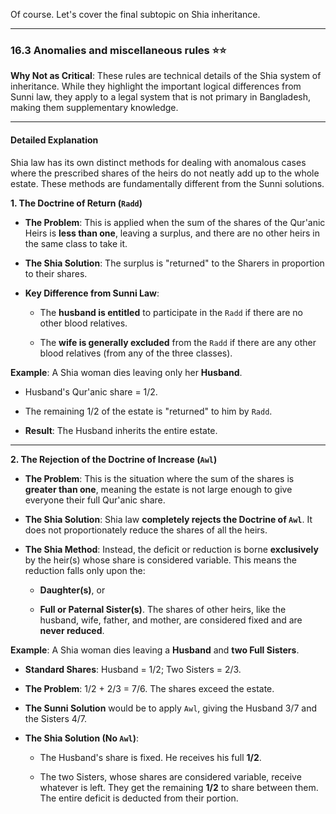 Of course. Let's cover the final subtopic on Shia inheritance.

---

### 16.3 Anomalies and miscellaneous rules ⭐⭐

**Why Not as Critical**: These rules are technical details of the Shia system of inheritance. While they highlight the important logical differences from Sunni law, they apply to a legal system that is not primary in Bangladesh, making them supplementary knowledge.

---

#### Detailed Explanation

Shia law has its own distinct methods for dealing with anomalous cases where the prescribed shares of the heirs do not neatly add up to the whole estate. These methods are fundamentally different from the Sunni solutions.

**1. The Doctrine of Return (`Radd`)**

- **The Problem**: This is applied when the sum of the shares of the Qur'anic Heirs is **less than one**, leaving a surplus, and there are no other heirs in the same class to take it.
    
- **The Shia Solution**: The surplus is "returned" to the Sharers in proportion to their shares.
    
- **Key Difference from Sunni Law**:
    
    - The **husband is entitled** to participate in the `Radd` if there are no other blood relatives.
        
    - The **wife is generally excluded** from the `Radd` if there are any other blood relatives (from any of the three classes).
        

**Example**: A Shia woman dies leaving only her **Husband**.

- Husband's Qur'anic share = 1/2.
    
- The remaining 1/2 of the estate is "returned" to him by `Radd`.
    
- **Result**: The Husband inherits the entire estate.
    

---

**2. The Rejection of the Doctrine of Increase (`Awl`)**

- **The Problem**: This is the situation where the sum of the shares is **greater than one**, meaning the estate is not large enough to give everyone their full Qur'anic share.
    
- **The Shia Solution**: Shia law **completely rejects the Doctrine of `Awl`**. It does not proportionately reduce the shares of all the heirs.
    
- **The Shia Method**: Instead, the deficit or reduction is borne **exclusively** by the heir(s) whose share is considered variable. This means the reduction falls only upon the:
    
    - **Daughter(s)**, or
        
    - **Full or Paternal Sister(s)**. The shares of other heirs, like the husband, wife, father, and mother, are considered fixed and are **never reduced**.
        

**Example**: A Shia woman dies leaving a **Husband** and **two Full Sisters**.

- **Standard Shares**: Husband = 1/2; Two Sisters = 2/3.
    
- **The Problem**: 1/2 + 2/3 = 7/6. The shares exceed the estate.
    
- **The Sunni Solution** would be to apply `Awl`, giving the Husband 3/7 and the Sisters 4/7.
    
- **The Shia Solution (No `Awl`)**:
    
    - The Husband's share is fixed. He receives his full **1/2**.
        
    - The two Sisters, whose shares are considered variable, receive whatever is left. They get the remaining **1/2** to share between them. The entire deficit is deducted from their portion.